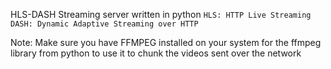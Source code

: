 HLS-DASH Streaming server written in python
`HLS: HTTP Live Streaming`
`DASH: Dynamic Adaptive Streaming over HTTP`

Note: Make sure you have FFMPEG installed on your system for the ffmpeg library from python to use it to chunk the videos sent over the network
